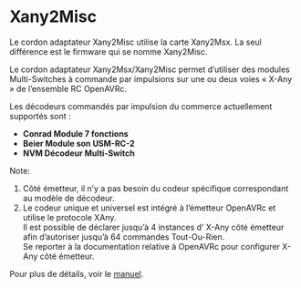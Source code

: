 # Xany2Misc

Le cordon adaptateur Xany2Misc utilise la carte Xany2Msx.
La seul différence est le firmware qui se nomme Xany2Misc.

Le cordon adaptateur Xany2Msx/Xany2Misc permet d’utiliser des modules Multi-Switches à 
commande par impulsions sur une ou deux voies « X-Any » de l’ensemble RC OpenAVRc. 

Les décodeurs commandés par impulsion du commerce actuellement supportés sont :
* **Conrad Module 7 fonctions**
* **Beier Module son USM-RC-2**
* **NVM Décodeur Multi-Switch**

Note: 
1. Côté émetteur, il n’y a pas besoin du codeur spécifique correspondant au modèle de
décodeur.
2. Le codeur unique et universel est intégré à l’émetteur OpenAVRc et utilise le protocole XAny.  
Il est possible de déclarer jusqu’à 4 instances d’ X-Any côté émetteur afin d’autoriser jusqu’à 64 commandes Tout-Ou-Rien.  
Se reporter à la documentation relative à OpenAVRc pour configurer X-Any côté émetteur.

Pour plus de détails, voir le [manuel](https://github.com/Ingwie/OpenAVRc_Hw/blob/V3/Xany2Msx/Xany2Msx_Manuel_Utilisateur.pdf).



